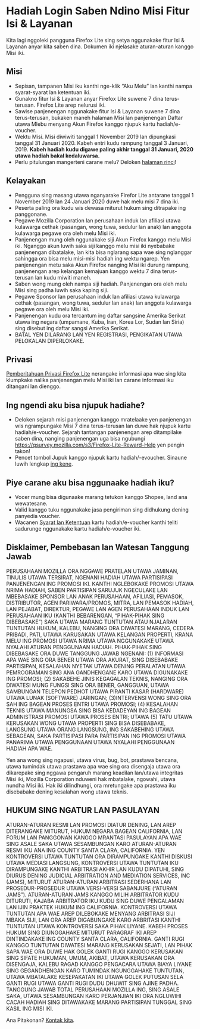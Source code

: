 # Hadiah Login Saben Ndino Misi Fitur Isi & Layanan
Kita lagi nggoleki pangguna Firefox Lite sing setya nggunakake fitur Isi & Layanan anyar kita saben dina. Dokumen iki njelasake aturan-aturan kanggo Misi iki. 

## Misi
* Sepisan, tampanen Misi iku kanthi nge-klik “Aku Melu” lan kanthi nampa syarat-syarat lan ketentuan iki. 
* Gunakno fitur Isi & Layanan anyar Firefox Lite suwene 7 dina terus-terusan. Firefox Lite arep nelurusi iki. 
* Sawise panjenengan nggunakake fitur Isi & Layanan suwene 7 dina terus-terusan, bukaken maneh halaman Misi lan panjenengan Daftar utawa Mlebu menyang Akun Firefox kanggo njupuk kartu hadiah/e-voucher.
* Wektu Misi. Misi diwiwiti tanggal 1 November 2019 lan dipungkasi tanggal 31 Januari 2020. Kabeh entri kudu rampung tanggal 3 Januari, 2019. **Kabeh hadiah kudu digawe paling akhir tanggal 31 Januari, 2020 utawa hadiah bakal kedaluwarsa.**
* Perlu pitulungan mangerteni carane melu? Deloken [halaman rinci](https://support.mozilla.org/kb/firefox-lite-reward-program)!

## Kelayakan
* Pengguna sing masang utawa nganyarake Firefor Lite antarane tanggal 1 November 2019 lan 24 Januari 2020 duwe hak melu misi 7 dina iki.
* Peserta paling ora kudu wis dewasa miturut hukum sing ditrapake ing panggonane. 
* Pegawe Mozilla Corporation lan perusahaan induk lan afiliasi utawa kulawarga cethak (pasangan, wong tuwa, sedulur lan anak) lan anggota kulawarga pegawe ora oleh melu Misi iki. 
* Panjenengan mung oleh nggunakake siji Akun Firefox kanggo melu Misi iki. Nganggo akun luwih saka siji kanggo melu misi iki nyebabake panjenengan dibatalake, lan kita bisa nglarang sapa wae sing nglanggar sahingga ora bisa melu misi-misi hadiah ing wektu ngarep. Yen panjenengan metu saka Akun Firefox nanging Misi iki durung rampung, panjenengan arep kelangan kemajuan kanggo wektu 7 dina terus-terusan lan kudu miwiti maneh. 
* Saben wong mung oleh nampa siji hadiah. Panjenengan ora oleh melu Misi sing padha luwih saka kaping siji. 
* Pegawe Sponsor lan perusahaan induk lan afiliasi utawa kulawarga cethak (pasangan, wong tuwa, sedulur lan anak) lan anggota kulawarga pegawe ora oleh melu Misi iki. 
* Panjenengan kudu ora tercantum ing daftar sangsine Amerika Serikat utawa ing negara (umpamane, Kuba, Iran, Korea Lor, Sudan lan Siria) sing disebut ing daftar sangsi Amerika Serikat.
* BATAL YEN DILARANG LAN YEN REGISTRASI, PENGIKATAN UTAWA PELOKALAN DIPERLOKAKE.

## Privasi
[Pemberitahuan Privasi Firefox Lite](https://www.mozilla.org/privacy/firefox-lite/) nerangake informasi apa wae sing kita klumpkake nalika panjenengan melu Misi iki lan carane informasi iku ditangani lan dienggo. 

## Ing ngendi aku bisa njupuk hadiahe?
* Deloken sejarah misi panjenengan kanggo mratelaake yen panjenengan wis ngrampungake Misi 7 dina terus-terusan lan duwe hak njupuk kartu hadiah/e-voucher. Sejarah tantangan panjenengan arep ditampilake saben dina, nanging panjenengan uga bisa ngubungi https://qsurvey.mozilla.com/s3/Firefox-Lite-Reward-Help yen pengin takon!
* Pencet tombol Jupuk kanggo njupuk kartu hadiah/-evoucher. Sinaune luwih lengkap [ing kene](https://support.mozilla.org/kb/firefox-lite-reward-program).

## Piye carane aku bisa nggunaake hadiah iku?
* Vocer mung bisa digunaake marang tetukon kanggo Shopee, land ana wewatesane.
* Valid kanggo tuku nggunakake jasa pengiriman sing didhukung dening panyedia voucher.
* Wacanen [Syarat lan Ketentuan](https://shopee.co.id/m/Mozilla-Voucher-Diskon-15RB) kartu hadiah/e-voucher kanthi teliti sadurunge nggunakake kartu hadiah/e-voucher iki.

## Disklaimer, Pembebasan lan Watesan Tanggung Jawab
PERUSAHAAN MOZILLA ORA NGGAWE PRATELAN UTAWA JAMINAN, TINULIS UTAWA TERSIRAT, NGENANI HADIAH UTAWA PARTISIPASI PANJENENGAN ING PROMOSI IKI. KANTHI NGLEBOKAKE PROMOSI UTAWA NRIMA HADIAH, SABEN PARTISIPAN SARUJUK NGECULAKE LAN MBEBASAKE SPONSOR LAN ANAK PERUSAHAAN, AFILIASI, PEMASOK, DISTRIBUTOR, AGEN PARIWARA/PROMOS, MITRA, LAN PEMASOK HADIAH, LAN PEJABAT, DIREKTUR, PEGAWE LAN AGEN PERUSAHAAN INDUK LAN PERUSAHAAN IKU (KANTHI BEBARENGAN, “PIHAK-PIHAK SING DIBEBASAKE”) SAKA UTAWA MARANG TUNTUTAN ATAU NJALARAN TUNTUTAN HUKUM, KALEBU, NANGING ORA DIWATESI MARANG, CEDERA PRIBADI, PATI, UTAWA KARUSAKAN UTAWA KELANGAN PROPERTI, KRANA MELU ING PROMOSI UTAWA NRIMA UTAWA NGGUNAKAKE UTAWA NYALAHI ATURAN PENGGUNAAN HADIAH. PIHAK-PIHAK SING DIBEBASAKE ORA DUWE TANGGUNG JAWAB NGENANI: (1) INFORMASI APA WAE SING ORA BENER UTAWA ORA AKURAT, SING DISEBABAKE PARTISIPAN, KESALAHAN NYETAK UTAWA DENING PERALATAN UTAWA PEMROGRAMAN SING ANA GANDHENGANE KARO UTAWA DIGUNAKAKE ING PROMOSI; (2) SAKABEHE JINIS KEGAGALAN TEKNIS, NANGING ORA DIWATESI MUNG FUNGSI SING ORA BENER, GANGGUAN, UTAWA SAMBUNGAN TELEPON PEDHOT UTAWA PIRANTI KASAR (HARDWARE) UTAWA LUNAK (SOFTWARE) JARINGAN; (3)INTERVENSI WONG SING ORA SAH ING BAGEAN PROSES ENTRI UTAWA PROMOSI; (4) KESALAHAN TEKNIS UTAWA MANUNGSA SING BISA KEDADEYAN ING BAGEAN ADMINISTRASI PROMOSI UTAWA PROSES ENTRI; UTAWA (5) TATU UTAWA KERUSAKAN WONG UTAWA PROPERTI SING BISA DISEBABAKE, LANGSUNG UTAWA ORANG LANGSUNG, ING SAKABEHING UTAWA SEBAGEAN, SAKA PARTISIPASI PARA PARTISIPAN ING PROMOSI UTAWA PANARIMA UTAWA PENGGUNAAN UTAWA NYALAHI PENGGUNAAN HADIAH APA WAE.

Yen ana wong sing ngapusi, utawa virus, bug, bot, prastawa bencana, utawa tumindak utawa prastawa apa wae sing ora disengaja utawa ora dikarepake sing nggawa pengaruh marang keadilan lan/utawa integritas Misi iki, Mozilla Corporation nduweni hak mbatalake, ngowahi, utawa nundha Misi iki. Hak iki dilindhungi, ora mretungake apa prastawa iku disebabake dening kesalahan wong utawa teknis. 

## HUKUM SING NGATUR LAN PASULAYAN

ATURAN-ATURAN RESMI LAN PROMOSI DIATUR DENING, LAN AREP DITERANGAKE MITURUT, HUKUM NEGARA BAGEAN CALIFORNIA, LAN FORUM LAN PANGGONAN KANGGO MRANTASI PASULAYAN APA WAE SING ASALE SAKA UTAWA SESAMBUNGAN KARO ATURAN-ATURAN RESMI IKU ANA ING COUNTY SANTA CLARA, CALIFORNIA. YEN KONTROVERSI UTAWA TUNTUTAN ORA DIRAMPUNGAKE KANTHI DISKUSI UTAWA MEDIASI LANGSUNG, KONTROVERSI UTAWA TUNTUTAN IKU DIRAMPUNGAKE KANTHI ARBITRASI AKHIR LAN KUDU DIPATUHI, SING DIURUS DENING JUDICIAL ARBITRATION AND MEDIATION SERVICES, INC (JAMS), MITURUT ATURAN-ATURAN ARBITRASI SEDERHANA LAN PROSEDUR-PROSEDUR UTAWA VERSI-VERSI SABANJURE (“ATURAN JAMS”). ATURAN-ATURAN JAMS KANGGO MILIH ARBITRATOR KUDU DITURUTI, KAJABA ARBITRATOR IKU KUDU SING DUWE PENGALAMAN LAN IJIN PRAKTEK HUKUM ING CALIFORNIA. KONTROVERSI UTAWA TUNTUTAN APA WAE AREP DILEBOKAKE MENYANG ARBITRASI SIJI MBAKA SIJI, LAN ORA AREP DIGABUNGAKE KARO ARBRITASI KANTHI TUNTUTAN UTAWA KONTROVERSI SAKA PIHAK LIYANE. KABEH PROSES HUKUM SING DIUNGGAHAKE MITURUT PARAGRAF IKI AREP DINTINDAKAKE ING COUNTY SANTA CLARA, CALIFORNIA. GANTI RUGI KANGGO TUNTUTAN DIWATESI MARANG KERUSAKAN SEJATI, LAN PIHAK SAPA WAE ORA DUWE HAK GOLEK GANTI RUGI KANGGO KERUSAKAN SING SIFATE HUKUMAN, UMUM, AKIBAT, UTAWA KERUSAKAN ORA DISENGAJA, KALEBU RAGAD KANGGO PENGACARA UTAWA BIAYA LIYANE SING GEGANDHENGAN KARO TUMINDAK NGUNGGAHAKE TUNTUTAN, UTAWA MBATALAKE KESEPAKATAN IKI UTAWA GOLEK PUTUSAN SELA GANTI RUGI UTAWA GANTI RUGI DUDU DHUWIT SING AJINE PADHA. TANGGUNG JAWAB TOTAL PERUSAHAAN MOZILLA ING, SING ASALE SAKA, UTAWA SESAMBUNGAN KARO PERJANJIAN IKI ORA NGLUWIHI CACAH HADIAH SING DITAWAKAKE MARANG PARTISIPAN TUNGGAL SING KASIL ING MISI IKI. 

Ana Pitakonan? [Kontak kita](https://qsurvey.mozilla.com/s3/Firefox-Lite-Reward-Help).
